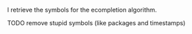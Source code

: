 I retrieve the symbols for the ecompletion algorithm.

TODO remove stupid symbols (like packages and timestamps)
